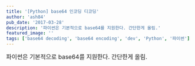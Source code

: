 ```yaml
---
title: '[Python] base64 인코딩 디코딩'
author: 'ash84'
pub_date: '2017-03-28'
description: '파이썬은 기본적으로 base64를 지원한다. 간단한게 올림.'
featured_image: ''
tags: ['base64 decoding', 'base64 encoding', 'dev', 'Python', '파이썬']
---
```



<script src="https://gist.github.com/4282598.js"></script>

<span style="font-size: 12pt;">파이썬은 기본적으로 base64를 지원한다. 간단한게 올림. </span>



